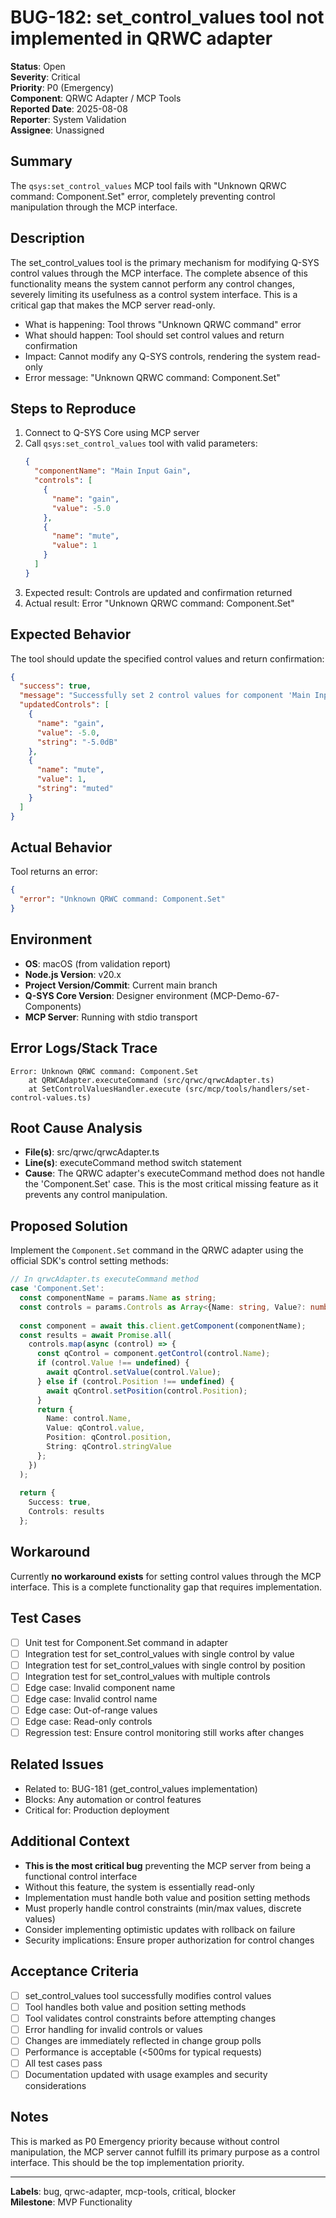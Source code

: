 # BUG-182: set_control_values tool not implemented in QRWC adapter

**Status**: Open  
**Severity**: Critical  
**Priority**: P0 (Emergency)  
**Component**: QRWC Adapter / MCP Tools  
**Reported Date**: 2025-08-08  
**Reporter**: System Validation  
**Assignee**: Unassigned

## Summary

The `qsys:set_control_values` MCP tool fails with "Unknown QRWC command: Component.Set" error, completely preventing control manipulation through the MCP interface.

## Description

The set_control_values tool is the primary mechanism for modifying Q-SYS control values through the MCP interface. The complete absence of this functionality means the system cannot perform any control changes, severely limiting its usefulness as a control system interface. This is a critical gap that makes the MCP server read-only.

- What is happening: Tool throws "Unknown QRWC command" error
- What should happen: Tool should set control values and return confirmation
- Impact: Cannot modify any Q-SYS controls, rendering the system read-only
- Error message: "Unknown QRWC command: Component.Set"

## Steps to Reproduce

1. Connect to Q-SYS Core using MCP server
2. Call `qsys:set_control_values` tool with valid parameters:
   ```json
   {
     "componentName": "Main Input Gain",
     "controls": [
       {
         "name": "gain",
         "value": -5.0
       },
       {
         "name": "mute",
         "value": 1
       }
     ]
   }
   ```
3. Expected result: Controls are updated and confirmation returned
4. Actual result: Error "Unknown QRWC command: Component.Set"

## Expected Behavior

The tool should update the specified control values and return confirmation:
```json
{
  "success": true,
  "message": "Successfully set 2 control values for component 'Main Input Gain'",
  "updatedControls": [
    {
      "name": "gain",
      "value": -5.0,
      "string": "-5.0dB"
    },
    {
      "name": "mute", 
      "value": 1,
      "string": "muted"
    }
  ]
}
```

## Actual Behavior

Tool returns an error:
```json
{
  "error": "Unknown QRWC command: Component.Set"
}
```

## Environment

- **OS**: macOS (from validation report)
- **Node.js Version**: v20.x
- **Project Version/Commit**: Current main branch
- **Q-SYS Core Version**: Designer environment (MCP-Demo-67-Components)
- **MCP Server**: Running with stdio transport

## Error Logs/Stack Trace

```
Error: Unknown QRWC command: Component.Set
    at QRWCAdapter.executeCommand (src/qrwc/qrwcAdapter.ts)
    at SetControlValuesHandler.execute (src/mcp/tools/handlers/set-control-values.ts)
```

## Root Cause Analysis

- **File(s)**: src/qrwc/qrwcAdapter.ts
- **Line(s)**: executeCommand method switch statement
- **Cause**: The QRWC adapter's executeCommand method does not handle the 'Component.Set' case. This is the most critical missing feature as it prevents any control manipulation.

## Proposed Solution

Implement the `Component.Set` command in the QRWC adapter using the official SDK's control setting methods:

```typescript
// In qrwcAdapter.ts executeCommand method
case 'Component.Set':
  const componentName = params.Name as string;
  const controls = params.Controls as Array<{Name: string, Value?: number, Position?: number}>;
  
  const component = await this.client.getComponent(componentName);
  const results = await Promise.all(
    controls.map(async (control) => {
      const qControl = component.getControl(control.Name);
      if (control.Value !== undefined) {
        await qControl.setValue(control.Value);
      } else if (control.Position !== undefined) {
        await qControl.setPosition(control.Position);
      }
      return {
        Name: control.Name,
        Value: qControl.value,
        Position: qControl.position,
        String: qControl.stringValue
      };
    })
  );
  
  return { 
    Success: true,
    Controls: results
  };
```

## Workaround

Currently **no workaround exists** for setting control values through the MCP interface. This is a complete functionality gap that requires implementation.

## Test Cases

- [ ] Unit test for Component.Set command in adapter
- [ ] Integration test for set_control_values with single control by value
- [ ] Integration test for set_control_values with single control by position
- [ ] Integration test for set_control_values with multiple controls
- [ ] Edge case: Invalid component name
- [ ] Edge case: Invalid control name
- [ ] Edge case: Out-of-range values
- [ ] Edge case: Read-only controls
- [ ] Regression test: Ensure control monitoring still works after changes

## Related Issues

- Related to: BUG-181 (get_control_values implementation)
- Blocks: Any automation or control features
- Critical for: Production deployment

## Additional Context

- **This is the most critical bug** preventing the MCP server from being a functional control interface
- Without this feature, the system is essentially read-only
- Implementation must handle both value and position setting methods
- Must properly handle control constraints (min/max values, discrete values)
- Consider implementing optimistic updates with rollback on failure
- Security implications: Ensure proper authorization for control changes

## Acceptance Criteria

- [ ] set_control_values tool successfully modifies control values
- [ ] Tool handles both value and position setting methods
- [ ] Tool validates control constraints before attempting changes
- [ ] Error handling for invalid controls or values
- [ ] Changes are immediately reflected in change group polls
- [ ] Performance is acceptable (<500ms for typical requests)
- [ ] All test cases pass
- [ ] Documentation updated with usage examples and security considerations

## Notes

This is marked as P0 Emergency priority because without control manipulation, the MCP server cannot fulfill its primary purpose as a control interface. This should be the top implementation priority.

---

**Labels**: bug, qrwc-adapter, mcp-tools, critical, blocker  
**Milestone**: MVP Functionality